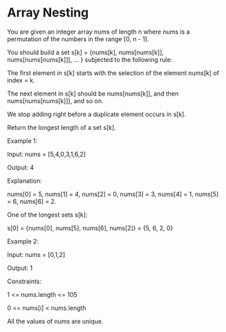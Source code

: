 #   Array Nesting

You are given an integer array nums of length n where nums is a permutation of the numbers in the range [0, n - 1].

You should build a set s[k] = {nums[k], nums[nums[k]], nums[nums[nums[k]]], ... } subjected to the following rule:

The first element in s[k] starts with the selection of the element nums[k] of index = k.

The next element in s[k] should be nums[nums[k]], and then nums[nums[nums[k]]], and so on.

We stop adding right before a duplicate element occurs in s[k].

Return the longest length of a set s[k].

 

Example 1:

Input: nums = [5,4,0,3,1,6,2]

Output: 4

Explanation: 

nums[0] = 5, nums[1] = 4, nums[2] = 0, nums[3] = 3, nums[4] = 1, nums[5] = 6, nums[6] = 2.

One of the longest sets s[k]:

s[0] = {nums[0], nums[5], nums[6], nums[2]} = {5, 6, 2, 0}

Example 2:

Input: nums = [0,1,2]

Output: 1
 

Constraints:

1 <= nums.length <= 105

0 <= nums[i] < nums.length

All the values of nums are unique.



